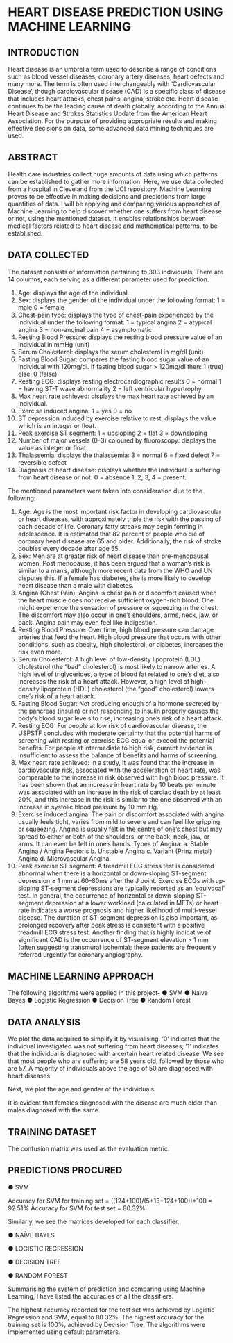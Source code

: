 # HEART DISEASE PREDICTION USING MACHINE LEARNING

## INTRODUCTION
Heart disease is an umbrella term used to describe a range of conditions such as blood vessel diseases, coronary artery diseases, heart defects and many more. The term is often used interchangeably with ‘Cardiovascular Disease’, though cardiovascular disease (CAD) is a specific class of disease that includes heart attacks, chest pains, angina, stroke etc. Heart disease continues to be the leading cause of death globally, according to the Annual Heart Disease and Strokes Statistics Update from the American Heart Association. For the purpose of providing appropriate results and making effective decisions on data, some advanced data mining techniques are used.

## ABSTRACT

Health care industries collect huge amounts of data using which patterns can be established to gather more information. Here, we use data collected from a hospital in Cleveland from the UCI repository. Machine Learning proves to be effective in making decisions and predictions from large quantities of data. I will be applying and comparing various approaches of Machine Learning to help discover whether one suffers from heart disease or not, using the mentioned dataset. It enables relationships between medical factors related to heart disease and mathematical patterns, to be established.

## DATA COLLECTED
The dataset consists of information pertaining to 303 individuals. There are 14 columns, each serving as a different parameter used for prediction. 
1.	Age: displays the age of the individual.
2.	Sex: displays the gender of the individual under the following format:
1 = male
0 = female
3.	Chest-pain type: displays the type of chest-pain experienced by the individual under the following format:
1 = typical angina
2 = atypical angina
3 = non-anginal pain
4 = asymptomatic
4.	Resting Blood Pressure: displays the resting blood pressure value of an individual in mmHg (unit)
5.	Serum Cholesterol: displays the serum cholesterol in mg/dl (unit)
6.	Fasting Blood Sugar: compares the fasting blood sugar value of an individual with 120mg/dl.
If fasting blood sugar > 120mg/dl then: 1 (true)
else: 0 (false)
7.	Resting ECG: displays resting electrocardiographic results
0 = normal
1 = having ST-T wave abnormality
2 = left ventricular hypertrophy
8.	Max heart rate achieved: displays the max heart rate achieved by an individual.
9.	Exercise induced angina:
1 = yes
0 = no
10.	ST depression induced by exercise relative to rest: displays the value which is an integer or float.
11.	Peak exercise ST segment:
1 = upsloping
2 = flat
3 = downsloping
12.	Number of major vessels (0–3) coloured by fluoroscopy:  displays the value as integer or float.
13.	Thalassemia: displays the thalassemia:
3 = normal
6 = fixed defect
7 = reversible defect
14.	Diagnosis of heart disease: displays whether the individual is suffering from heart disease or not:
0 = absence
1, 2, 3, 4 = present.
 

The mentioned parameters were taken into consideration due to the following:
1.	Age: Age is the most important risk factor in developing cardiovascular or heart diseases, with approximately triple the risk with the passing of each decade of life. Coronary fatty streaks may begin forming in adolescence. It is estimated that 82 percent of people who die of coronary heart disease are 65 and older. Additionally, the risk of stroke doubles every decade after age 55.
2.	Sex: Men are at greater risk of heart disease than pre-menopausal women. Post menopause, it has been argued that a woman’s risk is similar to a man’s, although more recent data from the WHO and UN disputes this. If a female has diabetes, she is more likely to develop heart disease than a male with diabetes.
3.	Angina (Chest Pain): Angina is chest pain or discomfort caused when the heart muscle does not receive sufficient oxygen-rich blood. One might experience the sensation of pressure or squeezing in the chest. The discomfort may also occur in one’s shoulders, arms, neck, jaw, or back. Angina pain may even feel like indigestion.
4.	Resting Blood Pressure: Over time, high blood pressure can damage arteries that feed the heart. High blood pressure that occurs with other conditions, such as obesity, high cholesterol, or diabetes, increases the risk even more.
5.	Serum Cholesterol: A high level of low-density lipoprotein (LDL) cholesterol (the “bad” cholesterol) is most likely to narrow arteries. A high level of triglycerides, a type of blood fat related to one’s diet, also increases the risk of a heart attack. However, a high level of high-density lipoprotein (HDL) cholesterol (the “good” cholesterol) lowers one’s risk of a heart attack.
6.	Fasting Blood Sugar: Not producing enough of a hormone secreted by the pancreas (insulin) or not responding to insulin properly causes the body’s blood sugar levels to rise, increasing one’s risk of a heart attack.
7.	Resting ECG: For people at low risk of cardiovascular disease, the USPSTF concludes with moderate certainty that the potential harms of screening with resting or exercise ECG equal or exceed the potential benefits. For people at intermediate to high risk, current evidence is insufficient to assess the balance of benefits and harms of screening.
8.	Max heart rate achieved: In a study, it was found that the increase in cardiovascular risk, associated with the acceleration of heart rate, was comparable to the increase in risk observed with high blood pressure. It has been shown that an increase in heart rate by 10 beats per minute was associated with an increase in the risk of cardiac death by at least 20%, and this increase in the risk is similar to the one observed with an increase in systolic blood pressure by 10 mm Hg.
9.	Exercise induced angina: The pain or discomfort associated with angina usually feels tight, varies from mild to severe and can feel like gripping or squeezing. Angina is usually felt in the centre of one’s chest but may spread to either or both of the shoulders, or the back, neck, jaw, or arms. It can even be felt in one’s hands. 
Types of Angina: 
a. Stable Angina / Angina Pectoris 
b. Unstable Angina 
c. Variant (Prinz metal) Angina 
d. Microvascular Angina.
10.	Peak exercise ST segment: A treadmill ECG stress test is considered abnormal when there is a horizontal or down-sloping ST-segment depression ≥ 1 mm at 60–80ms after the J point. Exercise ECGs with up-sloping ST-segment depressions are typically reported as an ‘equivocal’ test. In general, the occurrence of horizontal or down-sloping ST-segment depression at a lower workload (calculated in METs) or heart rate indicates a worse prognosis and higher likelihood of multi-vessel disease. The duration of ST-segment depression is also important, as prolonged recovery after peak stress is consistent with a positive treadmill ECG stress test. Another finding that is highly indicative of significant CAD is the occurrence of ST-segment elevation > 1 mm (often suggesting transmural ischemia); these patients are frequently referred urgently for coronary angiography.

## MACHINE LEARNING APPROACH
The following algorithms were applied in this project-
●	SVM
●	Naive Bayes
●	Logistic Regression
●	Decision Tree
●	Random Forest

## DATA ANALYSIS

We plot the data acquired to simplify it by visualising. ‘0’ indicates that the individual investigated was not suffering from heart diseases; ‘1’ indicates that the individual is diagnosed with a certain heart related disease. We see that most people who are suffering are 58 years old, followed by those who are 57. A majority of individuals above the age of 50 are diagnosed with heart diseases.
 
Next, we plot the age and gender of the individuals.

 

It is evident that females diagnosed with the disease are much older than males diagnosed with the same.

## TRAINING DATASET
 
The confusion matrix was used as the evaluation metric.

 

## PREDICTIONS PROCURED

●	SVM
  
 
Accuracy for SVM for training set = ((124+100)/(5+13+124+100))*100 = 92.51%
Accuracy for SVM for test set = 80.32%

Similarly, we see the matrices developed for each classifier.

●	NAÏVE BAYES

 

●	LOGISTIC REGRESSION

    

●	DECISION TREE

              
●	RANDOM FOREST

           

Summarising the system of prediction and comparing using Machine Learning, I have listed the accuracies of all the classifiers. 

 
 
 
  

The highest accuracy recorded for the test set was achieved by Logistic Regression and SVM, equal to 80.32%. The highest accuracy for the training set is 100%, achieved by Decision Tree.
The algorithms were implemented using default parameters.







